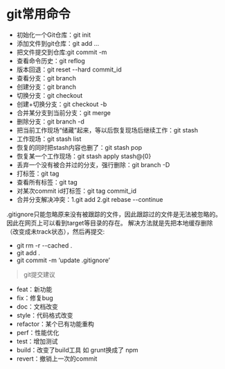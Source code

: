 # git常用命令
+ 初始化一个Git仓库：git init
+ 添加文件到git仓库：git add <file1> <file2> ...
+ 把文件提交到仓库:git commit -m <message>
+ 查看命令历史：git reflog
+ 版本回退：git reset --hard commit_id
+ 查看分支：git branch
+ 创建分支：git branch <name>
+ 切换分支：git checkout <name>
+ 创建+切换分支：git checkout -b <name>
+ 合并某分支到当前分支：git merge <name>
+ 删除分支：git branch -d <name>
+ 把当前工作现场“储藏”起来，等以后恢复现场后继续工作：git stash
+ 工作现场：git stash list
+ 恢复的同时把stash内容也删了：git stash pop
+ 恢复某一个工作现场：git stash apply stash@{0}
+ 丢弃一个没有被合并过的分支，强行删除：git branch -D <name>
+ 打标签：git tag <name>
+ 查看所有标签：git tag
+ 对某次commit id打标签：git tag <name> commit_id
+ 合并分支解决冲突：1.git add    2.git rebase --continue



.gitignore只能忽略原来没有被跟踪的文件，因此跟踪过的文件是无法被忽略的。因此在网页上可以看到target等目录的存在。
解决方法就是先把本地缓存删除（改变成未track状态），然后再提交:
+ git rm -r --cached .
+ git add .
+ git commit -m ‘update .gitignore’



> git提交建议
+ feat：新功能
+ fix：修复bug
+ doc：文档改变
+ style：代码格式改变
+ refactor：某个已有功能重构
+ perf：性能优化
+ test：增加测试
+ build：改变了build工具 如 grunt换成了 npm
+ revert：撤销上一次的commit
